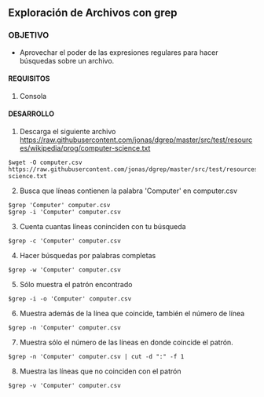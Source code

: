 ## Exploración de Archivos con grep

### OBJETIVO 
 - Aprovechar el poder de las expresiones regulares para hacer búsquedas sobre un archivo.

#### REQUISITOS 
1. Consola

#### DESARROLLO
1. Descarga el siguiente archivo https://raw.githubusercontent.com/jonas/dgrep/master/src/test/resources/wikipedia/prog/computer-science.txt
```
$wget -O computer.csv https://raw.githubusercontent.com/jonas/dgrep/master/src/test/resources/wikipedia/prog/computer-science.txt
```
2. Busca que líneas contienen la palabra 'Computer' en computer.csv
````
$grep 'Computer' computer.csv
$grep -i 'Computer' computer.csv

````
3. Cuenta cuantas líneas coninciden con tu búsqueda
````
$grep -c 'Computer' computer.csv
````
4. Hacer búsquedas por palabras completas
```
$grep -w 'Computer' computer.csv
```
5. Sólo muestra el patrón encontrado
```
$grep -i -o 'Computer' computer.csv
```
6. Muestra además de la línea que coincide, también el número de línea
```
$grep -n 'Computer' computer.csv
```
7. Muestra sólo el número de las líneas en donde coincide el patrón.
```
$grep -n 'Computer' computer.csv | cut -d ":" -f 1
```
8. Muestra las líneas que no coinciden con el patrón
```
$grep -v 'Computer' computer.csv
````